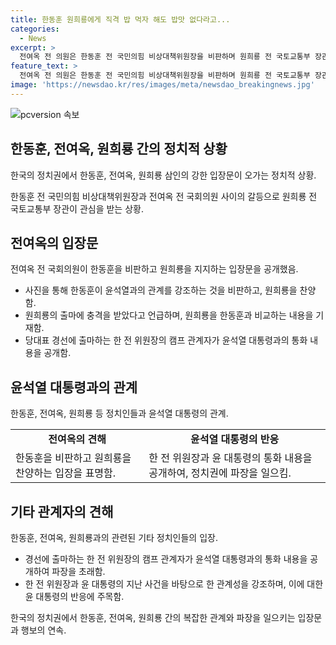```yaml
---
title: 한동훈 원희룡에게 직격 밥 먹자 해도 밥맛 없다라고...
categories:
  - News
excerpt: >
  전여옥 전 의원은 한동훈 전 국민의힘 비상대책위원장을 비판하며 원희룡 전 국토교통부 장관을 높이는 글을 게재했습니다. 그는 한동훈을 비난하고, 원희룡을 칭찬하며 뼈 있는 비판을 펼쳤습니다. 또한 전 의원은 윤석열 대통령과의 관계를 언급하며 정치적 입지를 강조했습니다. 이에 윤 대통령은 한 전 의원의 당대표 출마 결심에 격려의 말을 전했으며, 이로 인해 관계에 대한 해석이 나오는 등 정치권에 파장을 일으켰습니다.
feature_text: >
  전여옥 전 의원은 한동훈 전 국민의힘 비상대책위원장을 비판하며 원희룡 전 국토교통부 장관을 높이는 글을 게재했습니다. 그는 한동훈을 비난하고, 원희룡을 칭찬하며 뼈 있는 비판을 펼쳤습니다. 또한 전 의원은 윤석열 대통령과의 관계를 언급하며 정치적 입지를 강조했습니다. 이에 윤 대통령은 한 전 의원의 당대표 출마 결심에 격려의 말을 전했으며, 이로 인해 관계에 대한 해석이 나오는 등 정치권에 파장을 일으켰습니다.
image: 'https://newsdao.kr/res/images/meta/newsdao_breakingnews.jpg'
---
```


<p><img src="https://newsdao.kr/res/images/meta/newsdao_breakingnews.jpg" alt="pcversion 속보" /></p>

<h2 data-ke-size="size26">한동훈, 전여옥, 원희룡 간의 정치적 상황</h2>

<p data-ke-size="size16">한국의 정치권에서 한동훈, 전여옥, 원희룡 삼인의 강한 입장문이 오가는 정치적 상황.</p>

<p data-ke-size="size16">한동훈 전 국민의힘 비상대책위원장과 전여옥 전 국회의원 사이의 갈등으로 원희룡 전 국토교통부 장관이 관심을 받는 상황.</p>

<h2 data-ke-size="size24">전여옥의 입장문</h2>

<p data-ke-size="size16">전여옥 전 국회의원이 한동훈을 비판하고 원희룡을 지지하는 입장문을 공개했음.</p>

<ul>
    <li>사진을 통해 한동훈이 윤석열과의 관계를 강조하는 것을 비판하고, 원희룡을 찬양함.</li>
    <li>원희룡의 출마에 충격을 받았다고 언급하며, 원희룡을 한동훈과 비교하는 내용을 기재함.</li>
    <li>당대표 경선에 출마하는 한 전 위원장의 캠프 관계자가 윤석열 대통령과의 통화 내용을 공개함.</li>
</ul>

<h2 data-ke-size="size24">윤석열 대통령과의 관계</h2>

<p data-ke-size="size16">한동훈, 전여옥, 원희룡 등 정치인들과 윤석열 대통령의 관계.</p>

<table>
    <tr>
        <td style="text-align: center; height: 17px;"><b>전여옥의 견해</b></td>
        <td style="text-align: center; height: 17px;"><b>윤석열 대통령의 반응</b></td>
    </tr>
    <tr>
        <td>한동훈을 비판하고 원희룡을 찬양하는 입장을 표명함.</td>
        <td>한 전 위원장과 윤 대통령의 통화 내용을 공개하여, 정치권에 파장을 일으킴.</td>
    </tr>
</table>

<h2 data-ke-size="size24">기타 관계자의 견해</h2>

<p data-ke-size="size16">한동훈, 전여옥, 원희룡과의 관련된 기타 정치인들의 입장.</p>

<ul>
    <li>경선에 출마하는 한 전 위원장의 캠프 관계자가 윤석열 대통령과의 통화 내용을 공개하여 파장을 초래함.</li>
    <li>한 전 위원장과 윤 대통령의 지난 사건을 바탕으로 한 관계성을 강조하며, 이에 대한 윤 대통령의 반응에 주목함.</li>
</ul>

<p data-ke-size="size16">한국의 정치권에서 한동훈, 전여옥, 원희룡 간의 복잡한 관계와 파장을 일으키는 입장문과 행보의 연속.</p>

